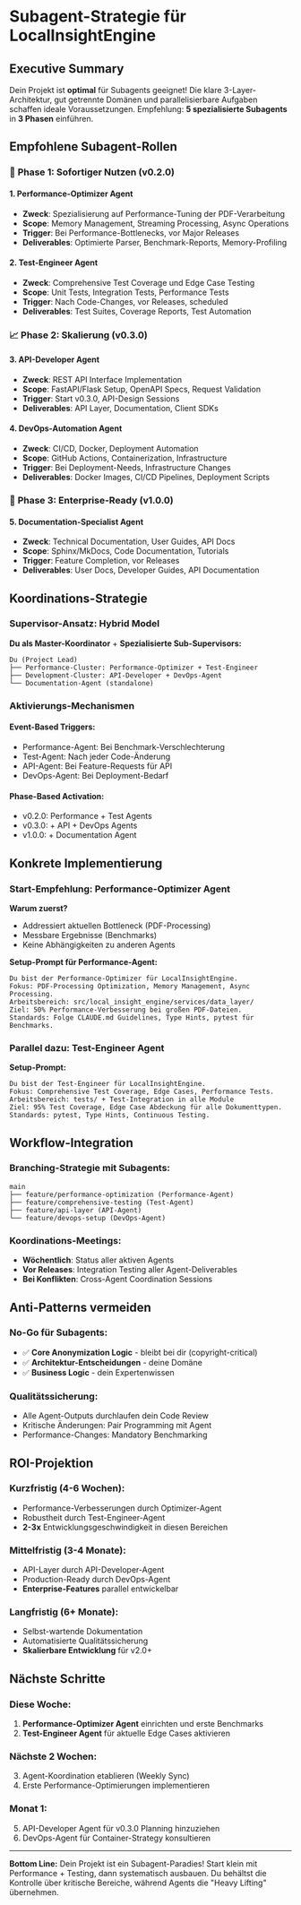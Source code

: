 # Subagent-Strategie für LocalInsightEngine

## Executive Summary

Dein Projekt ist **optimal** für Subagents geeignet! Die klare 3-Layer-Architektur, gut getrennte Domänen und parallelisierbare Aufgaben schaffen ideale Voraussetzungen. Empfehlung: **5 spezialisierte Subagents** in **3 Phasen** einführen.

## Empfohlene Subagent-Rollen

### 🚀 **Phase 1: Sofortiger Nutzen (v0.2.0)**

#### **1. Performance-Optimizer Agent**
- **Zweck**: Spezialisierung auf Performance-Tuning der PDF-Verarbeitung
- **Scope**: Memory Management, Streaming Processing, Async Operations
- **Trigger**: Bei Performance-Bottlenecks, vor Major Releases
- **Deliverables**: Optimierte Parser, Benchmark-Reports, Memory-Profiling

#### **2. Test-Engineer Agent** 
- **Zweck**: Comprehensive Test Coverage und Edge Case Testing
- **Scope**: Unit Tests, Integration Tests, Performance Tests
- **Trigger**: Nach Code-Changes, vor Releases, scheduled
- **Deliverables**: Test Suites, Coverage Reports, Test Automation

### 📈 **Phase 2: Skalierung (v0.3.0)**

#### **3. API-Developer Agent**
- **Zweck**: REST API Interface Implementation
- **Scope**: FastAPI/Flask Setup, OpenAPI Specs, Request Validation
- **Trigger**: Start v0.3.0, API-Design Sessions
- **Deliverables**: API Layer, Documentation, Client SDKs

#### **4. DevOps-Automation Agent**
- **Zweck**: CI/CD, Docker, Deployment Automation
- **Scope**: GitHub Actions, Containerization, Infrastructure
- **Trigger**: Bei Deployment-Needs, Infrastructure Changes
- **Deliverables**: Docker Images, CI/CD Pipelines, Deployment Scripts

### 🎯 **Phase 3: Enterprise-Ready (v1.0.0)**

#### **5. Documentation-Specialist Agent**
- **Zweck**: Technical Documentation, User Guides, API Docs
- **Scope**: Sphinx/MkDocs, Code Documentation, Tutorials
- **Trigger**: Feature Completion, vor Releases
- **Deliverables**: User Docs, Developer Guides, API Documentation

## Koordinations-Strategie

### **Supervisor-Ansatz: Hybrid Model**

**Du als Master-Koordinator** + **Spezialisierte Sub-Supervisors:**

```
Du (Project Lead)
├── Performance-Cluster: Performance-Optimizer + Test-Engineer
├── Development-Cluster: API-Developer + DevOps-Agent  
└── Documentation-Agent (standalone)
```

### **Aktivierungs-Mechanismen**

#### **Event-Based Triggers:**
- Performance-Agent: Bei Benchmark-Verschlechterung
- Test-Agent: Nach jeder Code-Änderung  
- API-Agent: Bei Feature-Requests für API
- DevOps-Agent: Bei Deployment-Bedarf

#### **Phase-Based Activation:**
- v0.2.0: Performance + Test Agents
- v0.3.0: + API + DevOps Agents  
- v1.0.0: + Documentation Agent

## Konkrete Implementierung

### **Start-Empfehlung: Performance-Optimizer Agent**

**Warum zuerst?**
- Addressiert aktuellen Bottleneck (PDF-Processing)
- Messbare Ergebnisse (Benchmarks)
- Keine Abhängigkeiten zu anderen Agents

**Setup-Prompt für Performance-Agent:**
```
Du bist der Performance-Optimizer für LocalInsightEngine. 
Fokus: PDF-Processing Optimization, Memory Management, Async Processing.
Arbeitsbereich: src/local_insight_engine/services/data_layer/
Ziel: 50% Performance-Verbesserung bei großen PDF-Dateien.
Standards: Folge CLAUDE.md Guidelines, Type Hints, pytest für Benchmarks.
```

### **Parallel dazu: Test-Engineer Agent**

**Setup-Prompt:**
```
Du bist der Test-Engineer für LocalInsightEngine.
Fokus: Comprehensive Test Coverage, Edge Cases, Performance Tests.
Arbeitsbereich: tests/ + Test-Integration in alle Module
Ziel: 95% Test Coverage, Edge Case Abdeckung für alle Dokumenttypen.
Standards: pytest, Type Hints, Continuous Testing.
```

## Workflow-Integration

### **Branching-Strategie mit Subagents:**
```
main
├── feature/performance-optimization (Performance-Agent)
├── feature/comprehensive-testing (Test-Agent)
├── feature/api-layer (API-Agent)  
└── feature/devops-setup (DevOps-Agent)
```

### **Koordinations-Meetings:**
- **Wöchentlich**: Status aller aktiven Agents
- **Vor Releases**: Integration Testing aller Agent-Deliverables
- **Bei Konflikten**: Cross-Agent Coordination Sessions

## Anti-Patterns vermeiden

### **No-Go für Subagents:**
- ✅ **Core Anonymization Logic** - bleibt bei dir (copyright-critical)
- ✅ **Architektur-Entscheidungen** - deine Domäne
- ✅ **Business Logic** - dein Expertenwissen

### **Qualitätssicherung:**
- Alle Agent-Outputs durchlaufen dein Code Review
- Kritische Änderungen: Pair Programming mit Agent
- Performance-Changes: Mandatory Benchmarking

## ROI-Projektion

### **Kurzfristig (4-6 Wochen):**
- Performance-Verbesserungen durch Optimizer-Agent
- Robustheit durch Test-Engineer-Agent
- **2-3x** Entwicklungsgeschwindigkeit in diesen Bereichen

### **Mittelfristig (3-4 Monate):**
- API-Layer durch API-Developer-Agent  
- Production-Ready durch DevOps-Agent
- **Enterprise-Features** parallel entwickelbar

### **Langfristig (6+ Monate):**
- Selbst-wartende Dokumentation
- Automatisierte Qualitätssicherung
- **Skalierbare Entwicklung** für v2.0+

## Nächste Schritte

### **Diese Woche:**
1. **Performance-Optimizer Agent** einrichten und erste Benchmarks
2. **Test-Engineer Agent** für aktuelle Edge Cases aktivieren

### **Nächste 2 Wochen:**
3. Agent-Koordination etablieren (Weekly Sync)
4. Erste Performance-Optimierungen implementieren

### **Monat 1:**
5. API-Developer Agent für v0.3.0 Planning hinzuziehen
6. DevOps-Agent für Container-Strategy konsultieren

---

**Bottom Line:** Dein Projekt ist ein Subagent-Paradies! Start klein mit Performance + Testing, dann systematisch ausbauen. Du behältst die Kontrolle über kritische Bereiche, während Agents die "Heavy Lifting" übernehmen.